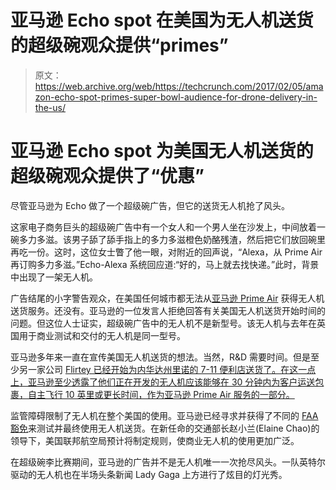 # 亚马逊 Echo spot 在美国为无人机送货的超级碗观众提供“primes”

> 原文：<https://web.archive.org/web/https://techcrunch.com/2017/02/05/amazon-echo-spot-primes-super-bowl-audience-for-drone-delivery-in-the-us/>

# 亚马逊 Echo spot 为美国无人机送货的超级碗观众提供了“优惠”

尽管亚马逊为 Echo 做了一个超级碗广告，但它的送货无人机抢了风头。

这家电子商务巨头的超级碗广告中有一个女人和一个男人坐在沙发上，中间放着一碗多力多滋。该男子舔了舔手指上的多力多滋橙色奶酪残渣，然后把它们放回碗里再吃一份。这时，这位女士瞥了他一眼，对附近的回声说，“Alexa，从 Prime Air 再订购多力多滋。”Echo-Alexa 系统回应道:“好的，马上就去找快递。”此时，背景中出现了一架无人机。

广告结尾的小字警告观众，在美国任何城市都无法从[亚马逊 Prime Air](https://web.archive.org/web/20221206002227/https://www.amazon.com/b?ie=UTF8&node=8037720011) 获得无人机送货服务。还没有。亚马逊的一位发言人拒绝回答有关美国无人机送货开始时间的问题。但这位人士证实，超级碗广告中的无人机不是新型号。该无人机与去年在英国用于商业测试和交付的无人机是同一型号。

亚马逊多年来一直在宣传美国无人机送货的想法。当然，R&D 需要时间。但是至少另一家公司 [Flirtey 已经开始为内华达州里诺的 7-11 便利店送货了。在这一点上，亚马逊至少透露了他们正在开发的无人机应该能够在 30 分钟内为客户运送包裹，自主飞行 10 英里或更长时间，作为亚马逊 Prime Air 服务的一部分。](https://web.archive.org/web/20221206002227/https://beta.techcrunch.com/2016/07/22/7-eleven-delivers-by-drone-in-reno-including-yes-slurpees/)

监管障碍限制了无人机在整个美国的使用。亚马逊已经寻求并获得了不同的 [FAA 豁免](https://web.archive.org/web/20221206002227/https://www.faa.gov/uas/beyond_the_basics/section_333/333_authorizations/)来测试并最终使用无人机送货。在新任命的交通部长赵小兰(Elaine Chao)的领导下，美国联邦航空局预计将制定规则，使商业无人机的使用更加广泛。

在超级碗李比赛期间，亚马逊的广告并不是无人机唯一一次抢尽风头。一队英特尔驱动的无人机也在半场头条新闻 Lady Gaga 上方进行了炫目的灯光秀。